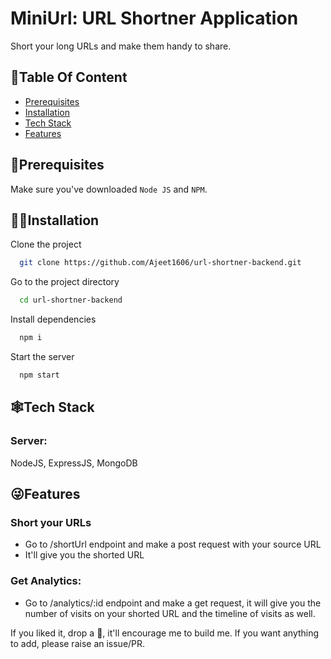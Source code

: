 # MiniUrl: URL Shortner Application
 
Short your long URLs and make them handy to share.

## 📃Table Of Content
- [Prerequisites](#prerequisites)
- [Installation](#installation)
- [Tech Stack](#tech-stack)
- [Features](#features)
 
## 💫Prerequisites

Make sure you've downloaded ```Node JS``` and ```NPM```.

## 🧑‍💻Installation

Clone the project

```bash
  git clone https://github.com/Ajeet1606/url-shortner-backend.git
```

Go to the project directory

```bash
  cd url-shortner-backend
```

Install dependencies

```bash
  npm i
```

Start the server

```bash
  npm start
```


## 🕸️Tech Stack

### Server:
NodeJS, ExpressJS, MongoDB


## 😜Features

### Short your URLs
- Go to /shortUrl endpoint and make a post request with your source URL
- It'll give you the shorted URL

### Get Analytics:
- Go to /analytics/:id endpoint and make a get request, it will give you the number of visits on your shorted URL and the timeline of visits as well.

If you liked it, drop a 💫, it'll encourage me to build me.
If you want anything to add, please raise an issue/PR.